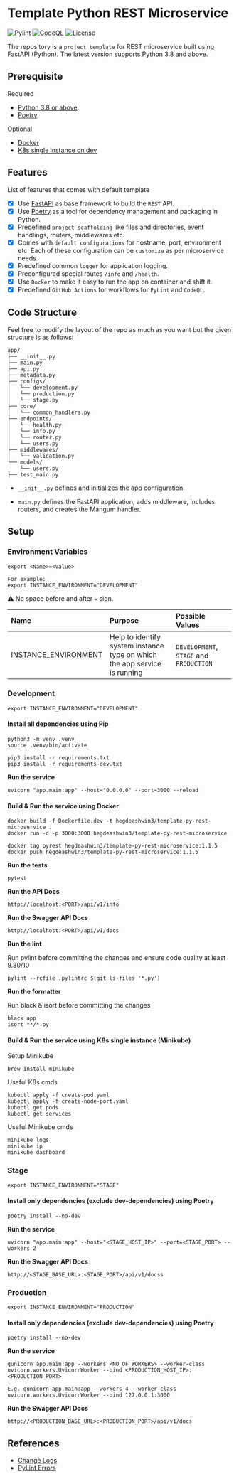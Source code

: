 # Template Python REST Microservice

[![Pylint](https://github.com/beaver-ai/template-py-rest-microservice/actions/workflows/pylint.yml/badge.svg)](https://github.com/beaver-ai/template-py-rest-microservice/actions/workflows/pylint.yml) [![CodeQL](https://github.com/beaver-ai/template-py-rest-microservice/actions/workflows/codeql.yml/badge.svg)](https://github.com/beaver-ai/template-py-rest-microservice/actions/workflows/codeql.yml) [![License](https://img.shields.io/badge/License-MIT-blue)](https://github.com/beaver-ai/template-py-rest-microservice/blob/main/LICENSE)

The repository is a `project template` for REST microservice built using FastAPI (Python). The latest version supports Python 3.8 and above.

## Prerequisite

Required

* [Python 3.8 or above](https://www.python.org/downloads/).
* [Poetry](https://python-poetry.org/)

Optional

* [Docker](https://www.docker.com/)
* [K8s single instance on dev](https://minikube.sigs.k8s.io/docs/start/)

## Features

List of features that comes with default template

- [x] Use [FastAPI](https://fastapi.tiangolo.com/) as base framework to build the `REST` API.
- [x] Use [Poetry](https://python-poetry.org/docs/) as a tool for dependency management and packaging in Python.
- [x] Predefined `project scaffolding` like files and directories, event handlings, routers, middlewares etc.
- [x] Comes with `default configurations` for hostname, port, environment etc. Each of these configuration can be `customize` as per microservice needs.
- [x] Predefined common `logger` for application logging.
- [x] Preconfigured special routes `/info` and `/health`.
- [x] Use `Docker` to make it easy to run the app on container and shift it.
- [x] Predefined `GitHub Actions` for workflows for `PyLint` and `CodeQL`.

## Code Structure

Feel free to modify the layout of the repo as much as you want but the given structure is as follows:

```
app/
├── __init__.py
├── main.py
├── api.py
├── metadata.py
├── configs/
│   └── development.py
│   └── production.py
│   └── stage.py
├── core/
│   └── common_handlers.py
├── endpoints/
│   └── health.py
│   └── info.py
│   └── router.py
│   └── users.py
├── middlewares/
│   └── validation.py
└── models/
    └── users.py
├── test_main.py
```

* `__init__.py` defines and initializes the app configuration.

* `main.py` defines the FastAPI application, adds middleware, includes routers, and creates the Mangum handler.

## Setup

### Environment Variables

```console
export <Name>=<Value>

For example:
export INSTANCE_ENVIRONMENT="DEVELOPMENT"
```

:warning: No space before and after `=` sign.

| Name | Purpose | Possible Values |
|:---|:---|:---|
| INSTANCE_ENVIRONMENT | Help to identify system instance type on which the app service is running | `DEVELOPMENT`, `STAGE` and `PRODUCTION` |

### Development

```console
export INSTANCE_ENVIRONMENT="DEVELOPMENT"
```

#### Install all dependencies using Pip

```console
python3 -m venv .venv
source .venv/bin/activate

pip3 install -r requirements.txt
pip3 install -r requirements-dev.txt
```

**Run the service**

```console
uvicorn "app.main:app" --host="0.0.0.0" --port=3000 --reload
```

#### Build & Run the service using Docker

```console
docker build -f Dockerfile.dev -t hegdeashwin3/template-py-rest-microservice .
docker run -d -p 3000:3000 hegdeashwin3/template-py-rest-microservice
```

```
docker tag pyrest hegdeashwin3/template-py-rest-microservice:1.1.5
docker push hegdeashwin3/template-py-rest-microservice:1.1.5
```

**Run the tests**

```console
pytest
```

**Run the API Docs**

```
http://localhost:<PORT>/api/v1/info
```

**Run the Swagger API Docs**

```console
http://localhost:<PORT>/api/v1/docs
```

**Run the lint**

Run pylint before committing the changes and ensure code quality at least 9.30/10

```console
pylint --rcfile .pylintrc $(git ls-files '*.py')
```

**Run the formatter**

Run black & isort before committing the changes

```console
black app
isort **/*.py
```

#### Build & Run the service using K8s single instance (Minikube)

Setup Minikube
```console
brew install minikube
```

Useful K8s cmds
```console
kubectl apply -f create-pod.yaml
kubectl apply -f create-node-port.yaml
kubectl get pods
kubectl get services
```

Useful Minikube cmds
```console
minikube logs
minikube ip
minikube dashboard
```

### Stage

```console
export INSTANCE_ENVIRONMENT="STAGE"
```

#### Install only dependencies (exclude dev-dependencies) using Poetry
```console
poetry install --no-dev
```

**Run the service**

```console
uvicorn "app.main:app" --host="<STAGE_HOST_IP>" --port=<STAGE_PORT> --workers 2
```

**Run the Swagger API Docs**

```console
http://<STAGE_BASE_URL>:<STAGE_PORT>/api/v1/docss
```

### Production

```console
export INSTANCE_ENVIRONMENT="PRODUCTION"
```

#### Install only dependencies (exclude dev-dependencies) using Poetry
```console
poetry install --no-dev
```

**Run the service**

```console
gunicorn app.main:app --workers <NO_OF_WORKERS> --worker-class uvicorn.workers.UvicornWorker --bind <PRODUCTION_HOST_IP>:<PRODUCTION_PORT>

E.g. gunicorn app.main:app --workers 4 --worker-class uvicorn.workers.UvicornWorker --bind 127.0.0.1:3000
```

**Run the Swagger API Docs**

```console
http://<PRODUCTION_BASE_URL>:<PRODUCTION_PORT>/api/v1/docs
```

## References

* [Change Logs](CHANGELOGS.md)
* [PyLint Errors](https://vald-phoenix.github.io/pylint-errors/#list-of-errors)
